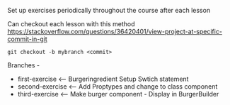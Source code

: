 Set up exercises periodically throughout the course after each lesson

Can checkout each lesson with this method https://stackoverflow.com/questions/36420401/view-project-at-specific-commit-in-git

`git checkout -b mybranch <commit>`

Branches -

- first-exercise <-- Burgeringredient Setup Swtich statement
- second-exercise <-- Add Proptypes and change to class component
- third-exercise <-- Make burger component - Display in BurgerBuilder
